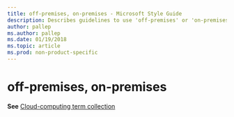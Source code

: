 ```yaml
---
title: off-premises, on-premises - Microsoft Style Guide
description: Describes guidelines to use 'off-premises' or 'on-premises' in Microsoft documents. See 'Cloud-computing term collection' for more information.
author: pallep
ms.author: pallep
ms.date: 01/19/2018
ms.topic: article
ms.prod: non-product-specific
---
```


# off-premises, on-premises

**See** [Cloud-computing term collection](~/a-z-word-list-term-collections/term-collections/cloud-computing-terms.md)
